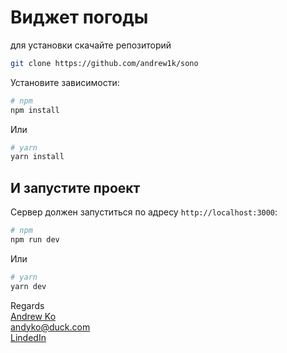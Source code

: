 # Виджет погоды

 для установки скачайте репозиторий
```bash
git clone https://github.com/andrew1k/sono
```

Установите зависимости:
```bash
# npm
npm install
```
Или
```bash
# yarn
yarn install
```

## И запустите проект

Сервер должен запуститься по адресу `http://localhost:3000`:

```bash
# npm
npm run dev
```
Или
```bash
# yarn
yarn dev
```
Regards     
[Andrew Ko](https://t.me/Megriroot)     
[andyko@duck.com](mailto:andyko@duck.com)  
[LindedIn](https://linkedin.com/in/andrew1k)